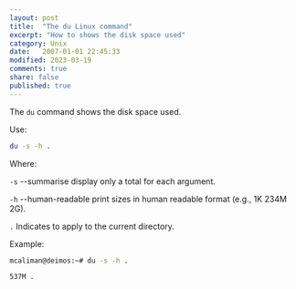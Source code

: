 ```yaml
---
layout: post
title:  "The du Linux command"
excerpt: "How to shows the disk space used"
category: Unix
date:   2007-01-01 22:45:33
modified: 2023-03-19
comments: true
share: false
published: true
---
```


The `du` command shows the disk space used.

Use:
```bash
du -s -h .
```
Where:

`-s` --summarise display only a total for each argument.


`-h`  --human-readable print sizes in human readable format (e.g., 1K 234M 2G).

`.` Indicates to apply to the current directory.

Example:
```bash
mcaliman@deimos:~# du -s -h .

537M .
```